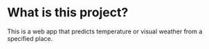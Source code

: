 # What is this project?
This is a web app that predicts temperature or visual weather from a specified place.
